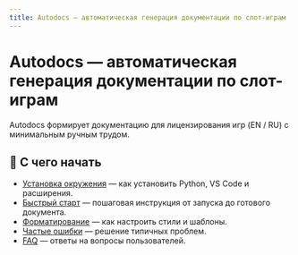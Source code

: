 ```yaml
---
title: Autodocs — автоматическая генерация документации по слот-играм
---
```


# Autodocs — автоматическая генерация документации по слот-играм

Autodocs формирует документацию для лицензирования игр (EN / RU) с минимальным ручным трудом.  

## 📖 С чего начать

- [Установка окружения](installation.md) — как установить Python, VS Code и расширения.  
- [Быстрый старт](usage.md) — пошаговая инструкция от запуска до готового документа.  
- [Форматирование](formatting.md) — как настроить стили и шаблоны.  
- [Частые ошибки](errors.md) — решение типичных проблем.  
- [FAQ](faq.md) — ответы на вопросы пользователей.  
